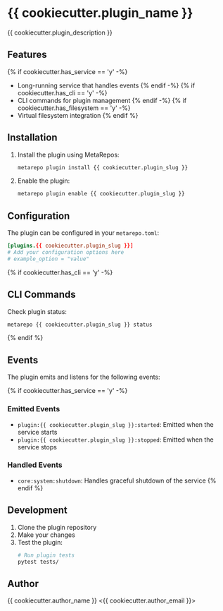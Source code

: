 # {{ cookiecutter.plugin_name }}

{{ cookiecutter.plugin_description }}

## Features

{% if cookiecutter.has_service == 'y' -%}
- Long-running service that handles events
{% endif -%}
{% if cookiecutter.has_cli == 'y' -%}
- CLI commands for plugin management
{% endif -%}
{% if cookiecutter.has_filesystem == 'y' -%}
- Virtual filesystem integration
{% endif %}

## Installation

1. Install the plugin using MetaRepos:
   ```bash
   metarepo plugin install {{ cookiecutter.plugin_slug }}
   ```

2. Enable the plugin:
   ```bash
   metarepo plugin enable {{ cookiecutter.plugin_slug }}
   ```

## Configuration

The plugin can be configured in your `metarepo.toml`:

```toml
[plugins.{{ cookiecutter.plugin_slug }}]
# Add your configuration options here
# example_option = "value"
```

{% if cookiecutter.has_cli == 'y' -%}
## CLI Commands

Check plugin status:
```bash
metarepo {{ cookiecutter.plugin_slug }} status
```
{% endif %}

## Events

The plugin emits and listens for the following events:

{% if cookiecutter.has_service == 'y' -%}
### Emitted Events
- `plugin:{{ cookiecutter.plugin_slug }}:started`: Emitted when the service starts
- `plugin:{{ cookiecutter.plugin_slug }}:stopped`: Emitted when the service stops

### Handled Events
- `core:system:shutdown`: Handles graceful shutdown of the service
{% endif %}

## Development

1. Clone the plugin repository
2. Make your changes
3. Test the plugin:
   ```bash
   # Run plugin tests
   pytest tests/
   ```

## Author

{{ cookiecutter.author_name }} <{{ cookiecutter.author_email }}>